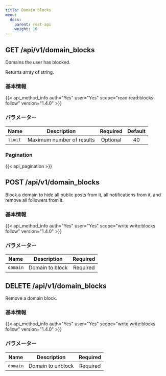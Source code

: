 ```yaml
---
title: Domain blocks
menu:
  docs:
    parent: rest-api
    weight: 10
---
```


## GET /api/v1/domain_blocks

Domains the user has blocked.

Returns array of string.

### 基本情報

{{< api_method_info auth="Yes" user="Yes" scope="read read:blocks follow" version="1.4.0" >}}

### パラメーター

|Name|Description|Required|Default|
|----|-----------|:------:|:-----:|
| `limit` | Maximum number of results | Optional | 40 |

### Pagination

{{< api_pagination >}}

## POST /api/v1/domain_blocks

Block a domain to hide all public posts from it, all notifications from it, and remove all followers from it.

### 基本情報

{{< api_method_info auth="Yes" user="Yes" scope="write write:blocks follow" version="1.4.0" >}}

### パラメーター

|Name|Description|Required|
|----|-----------|:------:|
| `domain` | Domain to block| Required |

## DELETE /api/v1/domain_blocks

Remove a domain block.

### 基本情報

{{< api_method_info auth="Yes" user="Yes" scope="write write:blocks follow" version="1.4.0" >}}

### パラメーター

|Name|Description|Required|
|----|-----------|:------:|
| `domain` | Domain to unblock| Required |
